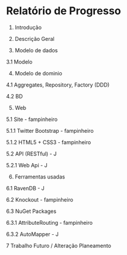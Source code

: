 # Relatório de Progresso

1. Introdução

2. Descrição Geral

3. Modelo de dados

3.1 Modelo

4. Modelo de dominio

4.1 Aggregates, Repository, Factory (DDD)

4.2 BD

5. Web

5.1 Site - fampinheiro

5.1.1 Twitter Bootstrap - fampinheiro

5.1.2 HTML5 + CSS3 - fampinheiro

5.2 API (RESTful) - J

5.2.1 Web Api - J

6. Ferramentas usadas

6.1 RavenDB - J

6.2 Knockout - fampinheiro

6.3 NuGet Packages 

6.3.1 AttributeRouting - fampinheiro

6.3.2 AutoMapper - J

7 Trabalho Futuro / Alteração Planeamento 

